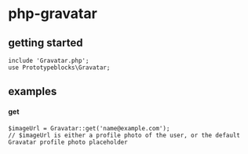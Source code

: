 # php-gravatar

## getting started  
``` 
include 'Gravatar.php';  
use Prototypeblocks\Gravatar;  
``` 
## examples  
#### get
``` 
$imageUrl = Gravatar::get('name@example.com');
// $imageUrl is either a profile photo of the user, or the default Gravatar profile photo placeholder
``` 

